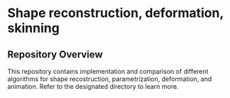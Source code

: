 # Shape reconstruction, deformation, skinning

## Repository Overview

This repository contains implementation and comparison of different algorithms for shape recostruction, parametrization, deformation, and animation. Refer to the designated directory to learn more. 